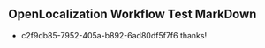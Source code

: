 ## OpenLocalization Workflow Test MarkDown
* c2f9db85-7952-405a-b892-6ad80df5f7f6 
thanks!<!--HONumber=Mar16_HO2-->

